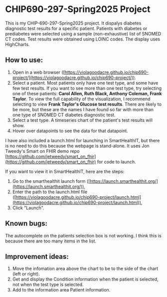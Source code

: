 # CHIP690-297-Spring2025 Project

This is my CHIP-690-297-Spring2025 project. It dispalys diabetes diagnostic test results for a specific patient. Patients with diabetes or prediabetes were selected using a sample (non-exhaustive) list of SNOMED CT codes. Test results were obtained using LOINC codes. The display uses HighCharts. 

## How to use:
1. Open in a web browser ([https://violagoodacre.github.io/chip690-project/](https://violagoodacre.github.io/chip690-project/)).
2. Select a patient. Most patients only have one test type, and some have few test results. If you want to see more than one test type, try selecting one of these patients: **Carol Allen, Ruth Black, Anthony Coleman, Frank Taylor**. To view the full capability of the visualization, I recommend selecting to view **Frank Taylor's Glucose test results**. There are likely to be more, but these are the names I have found so far with more than one type of SNOMED CT diabetes diagnostic test.
3. Select a test type. A timeseries chart of the patient's test results will show.
4. Hover over datapoints to see the data for that datapoint.

I have also included a launch.html for launching in SmartHealthIT, but there is no need to do this because the webpage is stand-alone. It uses Jon Tweedy's Smart on FHIR demo repo [https://github.com/jetweedy/smart_on_fhir](https://github.com/jetweedy/smart_on_fhir) for code to launch.

If you want to view it in SmartHealthIT, here are the steps:
1. Go to the smarthealthit launch form ([https://launch.smarthealthit.org/](https://launch.smarthealthit.org/)),
2. Enter the path to the launch.html file ([https://violagoodacre.github.io/chip690-project/launch.html](https://violagoodacre.github.io/chip690-project/launch.html)),
3. Click "Launch".

## Known bugs:
The autocomplete on the patients selection box is not working. I think this is because there are too many items in the list.

## Improvement ideas:
1. Move the infomation area above the chart to be to the side of the chart (left or right).
2. Get and display the Condition information when the patient is selected, not when the test type is selected.
3. Add to the information area Patient information.
